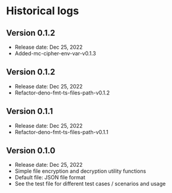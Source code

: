 # Historical logs

## Version 0.1.2

- Release date: Dec 25, 2022
- Added-mc-cipher-env-var-v0.1.3

## Version 0.1.2

- Release date: Dec 25, 2022
- Refactor-deno-fmt-ts-files-path-v0.1.2

## Version 0.1.1

- Release date: Dec 25, 2022
- Refactor-deno-fmt-ts-files-path-v0.1.1

## Version 0.1.0

- Release date: Dec 25, 2022
- Simple file encryption and decryption utility functions
- Default file: JSON file format
- See the test file for different test cases / scenarios and usage
